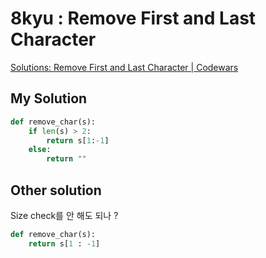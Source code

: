 # 8kyu : Remove First and Last Character


[Solutions: Remove First and Last Character | Codewars](https://www.codewars.com/kata/56bc28ad5bdaeb48760009b0/solutions/python)

## My Solution

```python
def remove_char(s):
    if len(s) > 2:
        return s[1:-1]
    else:
        return ""
```


## Other solution

Size check를 안 해도 되나 ? 

```python
def remove_char(s):
    return s[1 : -1]
```

